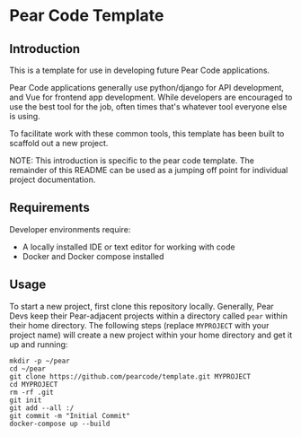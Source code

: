 # Pear Code Template

## Introduction
This is a template for use in developing future Pear Code applications.

Pear Code applications generally use python/django for API development,
and Vue for frontend app development. While developers are encouraged to use the
best tool for the job, often times that's whatever tool everyone else is using.

To facilitate work with these common tools, this template has been built to
scaffold out a new project.

NOTE: This introduction is specific to the pear code template. The remainder of this
README can be used as a jumping off point for individual project documentation.

## Requirements
Developer environments require:
- A locally installed IDE or text editor for working with code
- Docker and Docker compose installed

## Usage
To start a new project, first clone this repository locally. Generally, Pear Devs
keep their Pear-adjacent projects within a directory called `pear` within their home
directory. The following steps (replace `MYPROJECT` with your project name) will
create a new project within your home directory and get it up and running:
```
mkdir -p ~/pear
cd ~/pear
git clone https://github.com/pearcode/template.git MYPROJECT
cd MYPROJECT
rm -rf .git
git init
git add --all :/
git commit -m "Initial Commit"
docker-compose up --build
```
